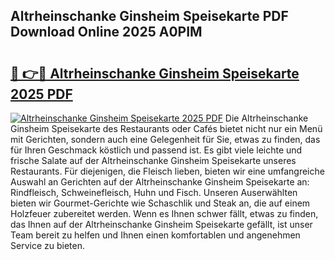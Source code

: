 ## Altrheinschanke Ginsheim Speisekarte PDF Download Online 2025 A0PIM

# <h2><a href="http://gcagkg7.nevu.top/?p=Altrheinschanke+Ginsheim+Speisekarte">🔗 👉🔴 Altrheinschanke Ginsheim Speisekarte 2025 PDF</a></h2>

[![Altrheinschanke Ginsheim Speisekarte 2025 PDF](https://i.imgur.com/dBaPXMq.png)](http://gcagkg7.nevu.top/?p=Altrheinschanke+Ginsheim+Speisekarte)
Die Altrheinschanke Ginsheim Speisekarte des Restaurants oder Cafés bietet nicht nur ein Menü mit Gerichten, sondern auch eine Gelegenheit für Sie, etwas zu finden, das für Ihren Geschmack köstlich und passend ist. Es gibt viele leichte und frische Salate auf der Altrheinschanke Ginsheim Speisekarte unseres Restaurants. Für diejenigen, die Fleisch lieben, bieten wir eine umfangreiche Auswahl an Gerichten auf der Altrheinschanke Ginsheim Speisekarte an: Rindfleisch, Schweinefleisch, Huhn und Fisch. Unseren Auserwählten bieten wir Gourmet-Gerichte wie Schaschlik und Steak an, die auf einem Holzfeuer zubereitet werden. Wenn es Ihnen schwer fällt, etwas zu finden, das Ihnen auf der Altrheinschanke Ginsheim Speisekarte gefällt, ist unser Team bereit zu helfen und Ihnen einen komfortablen und angenehmen Service zu bieten.
